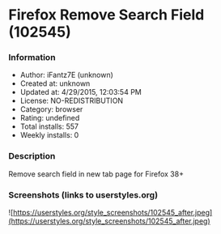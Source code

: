 # Firefox Remove Search Field (102545)

### Information
- Author: iFantz7E (unknown)
- Created at: unknown
- Updated at: 4/29/2015, 12:03:54 PM
- License: NO-REDISTRIBUTION
- Category: browser
- Rating: undefined
- Total installs: 557
- Weekly installs: 0


### Description
Remove search field in new tab page for Firefox 38+


### Screenshots (links to userstyles.org)
![https://userstyles.org/style_screenshots/102545_after.jpeg](https://userstyles.org/style_screenshots/102545_after.jpeg)


